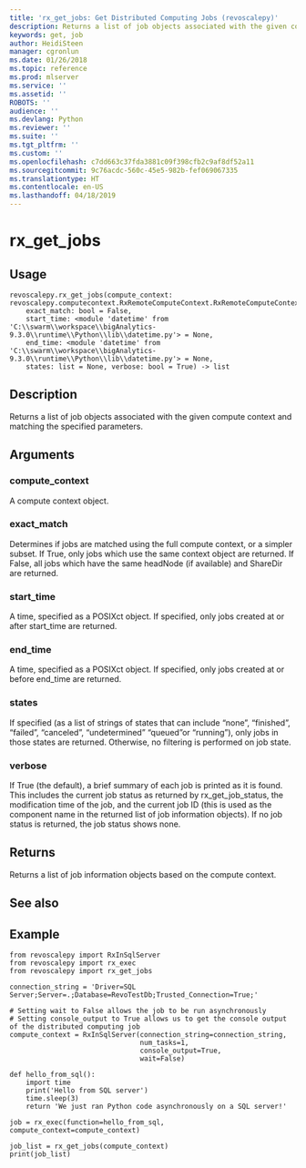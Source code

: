 ```yaml
---
title: 'rx_get_jobs: Get Distributed Computing Jobs (revoscalepy)'
description: Returns a list of job objects associated with the given compute context and matching the specified parameters.
keywords: get, job
author: HeidiSteen
manager: cgronlun
ms.date: 01/26/2018
ms.topic: reference
ms.prod: mlserver
ms.service: ''
ms.assetid: ''
ROBOTS: ''
audience: ''
ms.devlang: Python
ms.reviewer: ''
ms.suite: ''
ms.tgt_pltfrm: ''
ms.custom: ''
ms.openlocfilehash: c7dd663c37fda3881c09f398cfb2c9af8df52a11
ms.sourcegitcommit: 9c76acdc-560c-45e5-982b-fef069067335
ms.translationtype: HT
ms.contentlocale: en-US
ms.lasthandoff: 04/18/2019
---
```

# <a name="rxgetjobs"></a>rx_get_jobs


 


## <a name="usage"></a>Usage



```
revoscalepy.rx_get_jobs(compute_context: revoscalepy.computecontext.RxRemoteComputeContext.RxRemoteComputeContext,
    exact_match: bool = False,
    start_time: <module 'datetime' from 'C:\\swarm\\workspace\\bigAnalytics-9.3.0\\runtime\\Python\\lib\\datetime.py'> = None,
    end_time: <module 'datetime' from 'C:\\swarm\\workspace\\bigAnalytics-9.3.0\\runtime\\Python\\lib\\datetime.py'> = None,
    states: list = None, verbose: bool = True) -> list
```





## <a name="description"></a>Description

Returns a list of job objects associated with the given compute context and matching the specified parameters.


## <a name="arguments"></a>Arguments


### <a name="computecontext"></a>compute_context

A compute context object.


### <a name="exactmatch"></a>exact_match

Determines if jobs are matched using the full compute context, or a simpler subset. If True, only jobs which use the same context object are returned. If False, all jobs which have the same headNode (if available) and ShareDir are returned.


### <a name="starttime"></a>start_time

A time, specified as a POSIXct object. If specified, only jobs created at or after start_time are returned.


### <a name="endtime"></a>end_time

A time, specified as a POSIXct object. If specified, only jobs created at or before end_time are returned.


### <a name="states"></a>states

If specified (as a list of strings of states that can include “none”, “finished”, “failed”, “canceled”, “undetermined” “queued”or “running”), only jobs in those states are returned. Otherwise, no filtering is performed on job state.


### <a name="verbose"></a>verbose

If True (the default), a brief summary of each job is printed as it is found. This includes the current job status as returned by rx_get_job_status, the modification time of the job, and the current job ID (this is used as the component name in the returned list of job information objects). If no job status is returned, the job status shows none.


## <a name="returns"></a>Returns

Returns a list of job information objects based on the compute context.


## <a name="see-also"></a>See also


## <a name="example"></a>Example



```
from revoscalepy import RxInSqlServer
from revoscalepy import rx_exec
from revoscalepy import rx_get_jobs

connection_string = 'Driver=SQL Server;Server=.;Database=RevoTestDb;Trusted_Connection=True;'

# Setting wait to False allows the job to be run asynchronously
# Setting console_output to True allows us to get the console output of the distributed computing job
compute_context = RxInSqlServer(connection_string=connection_string,
                                num_tasks=1,
                                console_output=True,
                                wait=False)

def hello_from_sql():
    import time
    print('Hello from SQL server')
    time.sleep(3)
    return 'We just ran Python code asynchronously on a SQL server!'

job = rx_exec(function=hello_from_sql, compute_context=compute_context)

job_list = rx_get_jobs(compute_context)
print(job_list)
```

